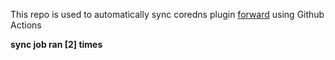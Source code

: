 This repo is used to automatically sync coredns plugin [forward](https://github.com/QZLin/forward) using Github Actions

**sync job ran [2] times**

